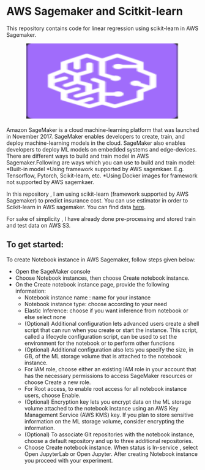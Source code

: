 # AWS Sagemaker and Scitkit-learn
This repository contains code for linear regression using scikit-learn in AWS Sagemaker. 
<p align="center">
  <img width="400" height="200" src="images/sagemakerlogo.PNG">
</p>
Amazon SageMaker is a cloud machine-learning platform that was launched in November 2017. SageMaker enables developers to create, train, and deploy machine-learning models in the cloud. SageMaker also enables developers to deploy ML models on embedded systems and edge-devices.
There are different ways to build and train model in AWS Sagemaker.Following are ways which you can use to build and train model:
*Built-in model
*Using framework supported by AWS sagemkaer. E.g. Tensorflow, Pytorch, Scikit-learn, etc.
*Using Docker images for framework not supported by AWS sagemkaer.


In this repository , I am using scikit-learn (framework supported by AWS Sagemaker) to predict insurance cost. You can use estimator in order to Scikit-learn in AWS sagemaker. 
You can find data [here](https://www.kaggle.com/mirichoi0218/insurance).

For sake of simplicity , I have already done pre-processing and stored train and test data on AWS S3. 

## To get started:
To create Notebook instance in AWS Sagemaker, follow steps given below:
- Open the SageMaker console
- Choose Notebook instances, then choose Create notebook instance.
- On the Create notebook instance page, provide the following information:
    - Notebook instance name : name for your instance
    - Notebook instance type: choose according to your need
    - Elastic Inference: choose if you want inference from notebook or else select none
    - (Optional) Additional configuration lets advanced users create a shell script that can run when you create or start the instance. This script, called a lifecycle       configuration script, can be used to set the environment for the notebook or to perform other functions
    - (Optional) Additional configuration also lets you specify the size, in GB, of the ML storage volume that is attached to the notebook instance.
    - For IAM role, choose either an existing IAM role in your account that has the necessary permissions to access SageMaker resources or choose Create a new role. 
    - For Root access, to enable root access for all notebook instance users, choose Enable.
    - (Optional) Encryption key lets you encrypt data on the ML storage volume attached to the notebook instance using an AWS Key Management Service (AWS KMS) key. If you plan to store sensitive information on the ML storage volume, consider encrypting the information.
    - (Optional) To associate Git repositories with the notebook instance, choose a default repository and up to three additional repositories. 
    - Choose Create notebook instance.
When status is In-service , select Open JupyterLab or Open Jupyter. 
After creating Notebook instance you proceed with your experiment. 
    
